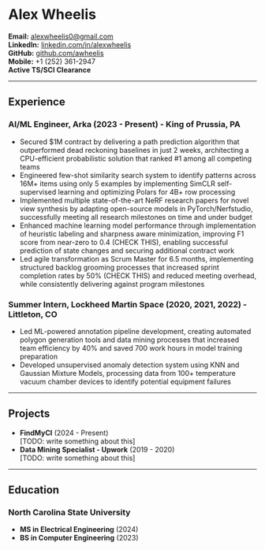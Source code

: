 # Alex Wheelis

**Email:** alexwheelis0@gmail.com  
**LinkedIn:** [linkedin.com/in/alexwheelis](https://www.linkedin.com/in/alexwheelis)  
**GitHub:** [github.com/awheelis](https://github.com/awheelis)  
**Mobile:** +1 (252) 361-2947  
**Active TS/SCI Clearance**  

---

## Experience

### AI/ML Engineer, Arka (2023 - Present) - King of Prussia, PA  
- Secured $1M contract by delivering a path prediction algorithm that outperformed dead reckoning baselines in just 2 weeks, architecting a CPU-efficient probabilistic solution that ranked #1 among all competing teams
- Engineered few-shot similarity search system to identify patterns across 16M+ items using only 5 examples by implementing SimCLR self-supervised learning and optimizing Polars for 4B+ row processing
- Implemented multiple state-of-the-art NeRF research papers for novel view synthesis by adapting open-source models in PyTorch/Nerfstudio, successfully meeting all research milestones on time and under budget
- Enhanced machine learning model performance through implementation of heuristic labeling and sharpness aware minimization, improving F1 score from near-zero to 0.4 (CHECK THIS), enabling successful prediction of state changes and securing additional contract work
- Led agile transformation as Scrum Master for 6.5 months, implementing structured backlog grooming processes that increased sprint completion rates by 50%  (CHECK THIS) and reduced meeting overhead, while consistently delivering against program milestones





### Summer Intern, Lockheed Martin Space (2020, 2021, 2022) - Littleton, CO  
- Led ML-powered annotation pipeline development, creating automated polygon generation tools and data mining processes that increased team efficiency by 40% and saved 700 work hours in model training preparation
- Developed unsupervised anomaly detection system using KNN and Gaussian Mixture Models, processing data from 100+ temperature vacuum chamber devices to identify potential equipment failures

---

## Projects
- **FindMyCI** (2024 - Present)  
[TODO: write something about this]
- **Data Mining Specialist - Upwork** (2019 - 2020)  
[TODO: write something about this]
---

## Education

### North Carolina State University  
- **MS in Electrical Engineering** (2024)  
- **BS in Computer Engineering** (2023)  
